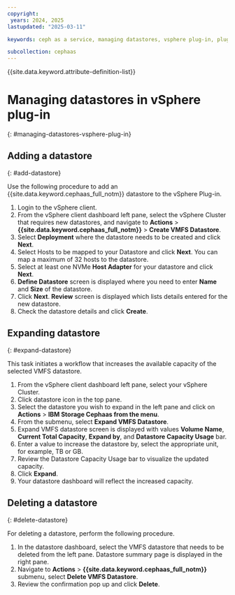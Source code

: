 ```yaml
---
copyright:
 years: 2024, 2025
lastupdated: "2025-03-11"

keywords: ceph as a service, managing datastores, vsphere plug-in, plugin, vSphere

subcollection: cephaas
---
```



{{site.data.keyword.attribute-definition-list}}

# Managing datastores in vSphere plug-in
{: #managing-datastores-vsphere-plug-in}

## Adding a datastore
{: #add-datastore}

Use the following procedure to add an {{site.data.keyword.cephaas_full_notm}} datastore to the vSphere Plug-in.

1. Login to the vSphere client.
2. From the vSphere client dashboard left pane, select the vSphere Cluster that requires new datastores, and navigate to **Actions** > **{{site.data.keyword.cephaas_full_notm}}** > **Create VMFS Datastore**.
3. Select **Deployment** where the datastore needs to be created and click **Next**.
4. Select Hosts to be mapped to your Datastore and click **Next**. You can map a maximum of 32 hosts to the datastore.
5. Select at least one NVMe **Host Adapter** for your datastore and click **Next**.
6. **Define Datastore** screen is displayed where you need to enter **Name** and **Size** of the datastore.
7. Click **Next**. **Review** screen is displayed which lists details entered for the new datastore.
8. Check the datastore details and click **Create**.


## Expanding datastore
{: #expand-datastore}

This task initiates a workflow that increases the available capacity of the selected VMFS datastore.

1. From the vSphere client dashboard left pane, select your vSphere Cluster.
2. Click datastore icon in the top pane.
3. Select the datastore you wish to expand in the left pane and click on **Actions** > **IBM Storage Cephaas from the menu**.
4. From the submenu, select **Expand VMFS Datastore**.
5. Expand VMFS datastore screen is displayed with values **Volume Name**, **Current Total Capacity**, **Expand by**, and **Datastore Capacity Usage** bar.
6. Enter a value to increase the datastore by, select the appropriate unit, for example, TB or GB.
7. Review the Datastore Capacity Usage bar to visualize the updated capacity.
8. Click **Expand**.
9. Your datastore dashboard will reflect the increased capacity.


## Deleting a datastore
{: #delete-datastore}

For deleting a datastore, perform the following procedure.

1. In the datastore dashboard, select the VMFS datastore that needs to be deleted from the left pane. Datastore summary page is displayed in the right pane.
2. Navigate to **Actions** > **{{site.data.keyword.cephaas_full_notm}}** submenu, select **Delete VMFS Datastore**.
3. Review the confirmation pop up and click **Delete**.
